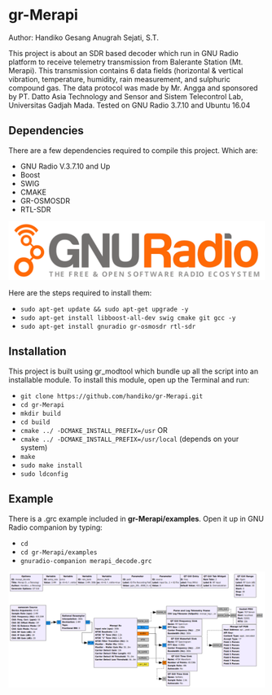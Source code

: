 # gr-Merapi
Author: Handiko Gesang Anugrah Sejati, S.T.

This project is about an SDR based decoder which run in GNU Radio platform to receive telemetry transmission from Balerante Station (Mt. Merapi). This transmission contains 6 data fields (horizontal & vertical vibration, temperature, humidity, rain measurement, and sulphuric compound gas. The data protocol was made by Mr. Angga and sponsored by PT. Datto Asia Technology and Sensor and Sistem Telecontrol Lab, Universitas Gadjah Mada.
Tested on GNU Radio 3.7.10 and Ubuntu 16.04

## Dependencies
There are a few dependencies required to compile this project. Which are:
* GNU Radio V.3.7.10 and Up
* Boost
* SWIG
* CMAKE
* GR-OSMOSDR
* RTL-SDR

![alt text](https://github.com/handiko/gr-Merapi/blob/master/Pic/gnuradio_logo.svg)

Here are the steps required to install them:
* `sudo apt-get update && sudo apt-get upgrade -y`
* `sudo apt-get install libboost-all-dev swig cmake git gcc -y`
* `sudo apt-get install gnuradio gr-osmosdr rtl-sdr`

## Installation
This project is built using gr_modtool which bundle up all the script into an installable module. To install this module, open up the Terminal and run:
* `git clone https://github.com/handiko/gr-Merapi.git`
* `cd gr-Merapi`
* `mkdir build`
* `cd build`
* `cmake ../ -DCMAKE_INSTALL_PREFIX=/usr`
        OR
* `cmake ../ -DCMAKE_INSTALL_PREFIX=/usr/local`
        (depends on your system)
* `make`
* `sudo make install`
* `sudo ldconfig`

## Example
There is a .grc example included in **gr-Merapi/examples**. Open it up in GNU Radio companion by typing:
* `cd`
* `cd gr-Merapi/examples`
* `gnuradio-companion merapi_decode.grc`

![alt text](https://github.com/handiko/gr-Merapi/blob/master/Pic/merapi_decode.grc.png)
